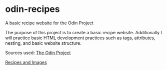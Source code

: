 # odin-recipes
A basic recipe website for the Odin Project

The purpose of this project is to create a basic recipe website. Additionally I will practice basic HTML development practices such as tags, attributes, nesting, and basic website structure.

Sources used:
</b>
<a href="https://www.theodinproject.com/lessons/foundations-recipes">The Odin Project</a>

<a href="https://www.allrecipes.com/">Recipes and Images</a>